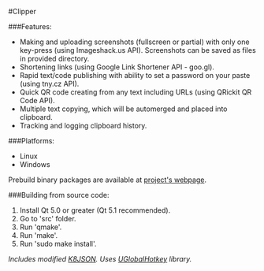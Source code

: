 #Clipper

###Features:

* Making and uploading screenshots (fullscreen or partial) with only one key-press (using Imageshack.us API).
   Screenshots can be saved as files in provided directory.
* Shortening links (using Google Link Shortener API - goo.gl).
* Rapid text/code publishing with ability to set a password on your paste (using tny.cz API).
* Quick QR code creating from any text including URLs (using QRickit QR Code API).
* Multiple text copying, which will be automerged and placed into clipboard.
* Tracking and logging clipboard history.

###Platforms:

* Linux
* Windows

Prebuild binary packages are available at [project's webpage](http://clipperapp.tk).

###Building from source code:

1. Install Qt 5.0 or greater (Qt 5.1 recommended).
2. Go to 'src' folder.
3. Run 'qmake'.
4. Run 'make'.
5. Run 'sudo make install'.

*Includes modified [K8JSON](https://gitorious.org/k8jsonqt).*
*Uses [UGlobalHotkey](https://github.com/falceeffect/UGlobalHotkey) library.*